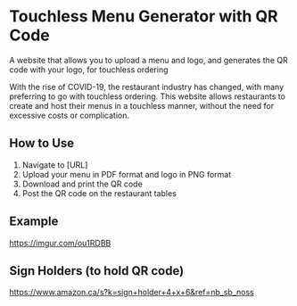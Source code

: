 # Touchless Menu Generator with QR Code
A website that allows you to upload a menu and logo, and generates the QR code with your logo, for touchless ordering

With the rise of COVID-19, the restaurant industry has changed, with many preferring to go with touchless ordering.  This website allows restaurants to create and host their menus in a touchless manner, without the need for excessive costs or complication.


## How to Use
1. Navigate to [URL]
2. Upload your menu in PDF format and logo in PNG format
3. Download and print the QR code
4. Post the QR code on the restaurant tables


## Example
https://imgur.com/ou1RDBB

## Sign Holders (to hold QR code)
https://www.amazon.ca/s?k=sign+holder+4+x+6&ref=nb_sb_noss




